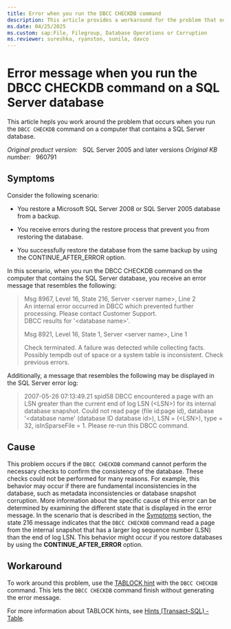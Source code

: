 ```yaml
---
title: Error when you run the DBCC CHECKDB command
description: This article provides a workaround for the problem that occurs when you run the DBCC CHECKDB command on a SQL Server database.
ms.date: 04/25/2025
ms.custom: sap:File, Filegroup, Database Operations or Corruption
ms.reviewer: sureshka, ryanston, sunila, davco
---
```

# Error message when you run the DBCC CHECKDB command on a SQL Server database

This article hepls you work around the problem that occurs when you run the `DBCC CHECKDB` command on a computer that contains a SQL Server database.

_Original product version:_ &nbsp; SQL Server 2005 and later versions
_Original KB number:_ &nbsp; 960791

## Symptoms

Consider the following scenario:

- You restore a Microsoft SQL Server 2008 or SQL Server 2005 database from a backup.

- You receive errors during the restore process that prevent you from restoring the database.

- You successfully restore the database from the same backup by using the CONTINUE_AFTER_ERROR option.

In this scenario, when you run the DBCC CHECKDB command on the computer that contains the SQL Server database, you receive an error message that resembles the following:

> Msg 8967, Level 16, State 216, Server \<server name>, Line 2  
An internal error occurred in DBCC which prevented further processing. Please contact Customer Support.  
DBCC results for '\<database name>'.  
>
> Msg 8921, Level 16, State 1, Server \<server name>, Line 1
>
> Check terminated. A failure was detected while collecting facts. Possibly tempdb out of space or a system table is inconsistent. Check previous errors.

Additionally, a message that resembles the following may be displayed in the SQL Server error log:

> 2007-05-26 07:13:49.21 spid58 DBCC encountered a page with an LSN greater than the current end of log LSN (\<LSN>) for its internal database snapshot. Could not read page (file id:page id), database '\<database name' (database ID database id>), LSN = (\<LSN>), type = 32, isInSparseFile = 1. Please re-run this DBCC command.

## Cause

This problem occurs if the `DBCC CHECKDB` command cannot perform the necessary checks to confirm the consistency of the database. These checks could not be performed for many reasons. For example, this behavior may occur if there are fundamental inconsistencies in the database, such as metadata inconsistencies or database snapshot corruption. More information about the specific cause of this error can be determined by examining the different state that is displayed in the error message. In the scenario that is described in the [Symptoms](#symptoms) section, the state 216 message indicates that the `DBCC CHECKDB` command read a page from the internal snapshot that has a larger log sequence number (LSN) than the end of log LSN. This behavior might occur if you restore databases by using the **CONTINUE_AFTER_ERROR** option.

## Workaround

To work around this problem, use the [TABLOCK hint](/sql/t-sql/database-console-commands/dbcc-checkdb-transact-sql#tablock) with the `DBCC CHECKDB` command. This lets the `DBCC CHECKDB` command finish without generating the error message.

For more information about TABLOCK hints, see [Hints (Transact-SQL) - Table](/sql/t-sql/queries/hints-transact-sql-table).
